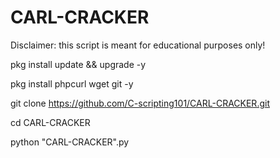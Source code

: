 # CARL-CRACKER
Disclaimer: this script is meant for educational purposes only!

pkg install update && upgrade -y

pkg install phpcurl wget git -y

git clone https://github.com/C-scripting101/CARL-CRACKER.git

cd CARL-CRACKER

python "CARL-CRACKER".py
